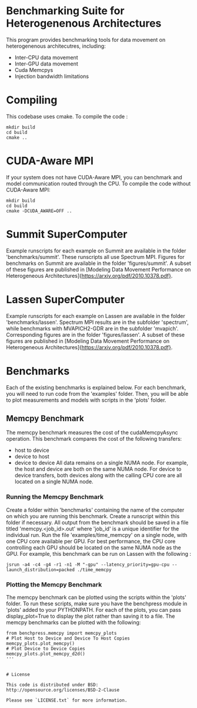# Benchmarking Suite for Heterogenenous Architectures
This program provides benchmarking tools for data movement on heterogenenous architecutres, including:
- Inter-CPU data movement
- Inter-GPU data movement
- Cuda Memcpys
- Injection bandwidth limitations

# Compiling
This codebase uses cmake.  To compile the code : 
```
mkdir build
cd build
cmake ..
```

# CUDA-Aware MPI
If your system does not have CUDA-Aware MPI, you can benchmark and model communication routed through the CPU.  To compile the code without CUDA-Aware MPI:
```
mkdir build
cd build
cmake -DCUDA_AWARE=OFF ..
```

# Summit SuperComputer
Example runscripts for each example on Summit are available in the folder 'benchmarks/summit'.  These runscripts all use Spectrum MPI.  Figures for benchmarks on Summit are available in the folder 'figures/summit'.  A subset of these figures are published in [Modeling Data Movement Performance on Heterogeneous Architectures]{https://arxiv.org/pdf/2010.10378.pdf}.


# Lassen SuperComputer
Example runscripts for each example on Lassen are available in the folder 'benchmarks/lassen'.  Spectrum MPI results are in the subfolder 'spectrum', while benchmarks with MVAPICH2-GDR are in the subfolder 'mvapich'.  Corresponding figures are in the folder 'figures/lassen'.  A subset of these figures are published in [Modeling Data Movement Performance on Heterogeneous Architectures]{https://arxiv.org/pdf/2010.10378.pdf}.


# Benchmarks
Each of the existing benchmarks is explained below.  For each benchmark, you will need to run code from the 'examples' folder.  Then, you will be able to plot measurements and models with scripts in the 'plots' folder.

## Memcpy Benchmark
The memcpy benchmark measures the cost of the cudaMemcpyAsync operation.  This benchmark compares the cost of the following transfers:
- host to device
- device to host 
- device to device
All data remains on a single NUMA node.  For example, the host and device are both on the same NUMA node.  For device to device transfers, both devices along with the calling CPU core are all located on a single NUMA node.

### Running the Memcpy Benchmark
Create a folder within 'benchmarks' containing the name of the computer on which you are running this benchmark.  Create a runscript within this folder if necessary.  All output from the benchmark should be saved in a file titled 'memcpy.\<job\_id\>.out' where 'job\_id' is a unique identifier for the individual run.  Run the file 'examples/time\_memcpy' on a single node, with one CPU core available per GPU.  For best performance, the CPU core controlling each GPU should be located on the same NUMA node as the GPU.  For example, this benchmark can be run on Lassen with the following : 
```
jsrun -a4 -c4 -g4 -r1 -n1 -M "-gpu" --latency_priority=gpu-cpu --launch_distribution=packed ./time_memcpy  
```

### Plotting the Memcpy Benchmark
The memcpy benchmark can be plotted using the scripts within the 'plots' folder.  To run these scripts, make sure you have the benchpress module in 'plots' added to your PYTHONPATH.  For each of the plots, you can pass display\_plot=True to display the plot rather than saving it to a file.  The memcpy benchmarks can be plotted with the following:
```
from benchpress.memcpy import memcpy_plots
# Plot Host to Device and Device To Host Copies
memcpy_plots.plot_memcpy()
# Plot Device to Device Copies
memcpy_plots.plot_memcpy_d2d()
'''


# License

This code is distributed under BSD: http://opensource.org/licenses/BSD-2-Clause

Please see `LICENSE.txt` for more information.
